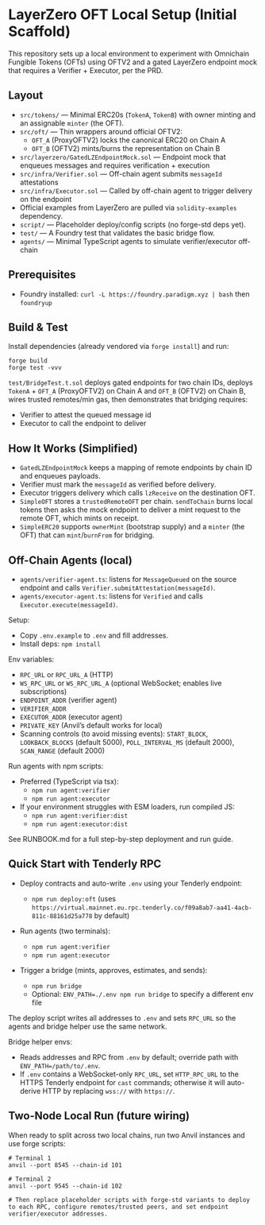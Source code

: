 # LayerZero OFT Local Setup (Initial Scaffold)

This repository sets up a local environment to experiment with Omnichain Fungible Tokens (OFTs) using OFTV2 and a gated LayerZero endpoint mock that requires a Verifier + Executor, per the PRD.

## Layout

- `src/tokens/` — Minimal ERC20s (`TokenA`, `TokenB`) with owner minting and an assignable `minter` (the OFT).
- `src/oft/` — Thin wrappers around official OFTV2:
  - `OFT_A` (ProxyOFTV2) locks the canonical ERC20 on Chain A
  - `OFT_B` (OFTV2) mints/burns the representation on Chain B
- `src/layerzero/GatedLZEndpointMock.sol` — Endpoint mock that enqueues messages and requires verification + execution
- `src/infra/Verifier.sol` — Off-chain agent submits `messageId` attestations
- `src/infra/Executor.sol` — Called by off-chain agent to trigger delivery on the endpoint
- Official examples from LayerZero are pulled via `solidity-examples` dependency.
- `script/` — Placeholder deploy/config scripts (no forge-std deps yet).
- `test/` — A Foundry test that validates the basic bridge flow.
 - `agents/` — Minimal TypeScript agents to simulate verifier/executor off-chain

## Prerequisites

- Foundry installed: `curl -L https://foundry.paradigm.xyz | bash` then `foundryup`

## Build & Test

Install dependencies (already vendored via `forge install`) and run:

```
forge build
forge test -vvv
```

`test/BridgeTest.t.sol` deploys gated endpoints for two chain IDs, deploys `TokenA` + `OFT_A` (ProxyOFTV2) on Chain A and `OFT_B` (OFTV2) on Chain B, wires trusted remotes/min gas, then demonstrates that bridging requires:

- Verifier to attest the queued message id
- Executor to call the endpoint to deliver

## How It Works (Simplified)

- `GatedLZEndpointMock` keeps a mapping of remote endpoints by chain ID and enqueues payloads.
- Verifier must mark the `messageId` as verified before delivery.
- Executor triggers delivery which calls `lzReceive` on the destination OFT.
- `SimpleOFT` stores a `trustedRemoteOFT` per chain. `sendToChain` burns local tokens then asks the mock endpoint to deliver a mint request to the remote OFT, which mints on receipt.
- `SimpleERC20` supports `ownerMint` (bootstrap supply) and a `minter` (the OFT) that can `mint`/`burnFrom` for bridging.

## Off-Chain Agents (local)

- `agents/verifier-agent.ts`: listens for `MessageQueued` on the source endpoint and calls `Verifier.submitAttestation(messageId)`.
- `agents/executor-agent.ts`: listens for `Verified` and calls `Executor.execute(messageId)`.

Setup:
- Copy `.env.example` to `.env` and fill addresses.
- Install deps: `npm install`

Env variables:
- `RPC_URL` or `RPC_URL_A` (HTTP)
- `WS_RPC_URL` or `WS_RPC_URL_A` (optional WebSocket; enables live subscriptions)
- `ENDPOINT_ADDR` (verifier agent)
- `VERIFIER_ADDR`
- `EXECUTOR_ADDR` (executor agent)
- `PRIVATE_KEY` (Anvil’s default works for local)
- Scanning controls (to avoid missing events): `START_BLOCK`, `LOOKBACK_BLOCKS` (default 5000), `POLL_INTERVAL_MS` (default 2000), `SCAN_RANGE` (default 2000)

Run agents with npm scripts:
- Preferred (TypeScript via tsx):
  - `npm run agent:verifier`
  - `npm run agent:executor`
- If your environment struggles with ESM loaders, run compiled JS:
  - `npm run agent:verifier:dist`
  - `npm run agent:executor:dist`

See RUNBOOK.md for a full step-by-step deployment and run guide.

## Quick Start with Tenderly RPC

- Deploy contracts and auto-write `.env` using your Tenderly endpoint:

  - `npm run deploy:oft` (uses `https://virtual.mainnet.eu.rpc.tenderly.co/f09a8ab7-aa41-4acb-811c-88161d25a778` by default)

- Run agents (two terminals):

  - `npm run agent:verifier`
  - `npm run agent:executor`

- Trigger a bridge (mints, approves, estimates, and sends):

  - `npm run bridge`
  - Optional: `ENV_PATH=./.env npm run bridge` to specify a different env file

The deploy script writes all addresses to `.env` and sets `RPC_URL` so the agents and bridge helper use the same network.

Bridge helper envs:
- Reads addresses and RPC from `.env` by default; override path with `ENV_PATH=/path/to/.env`.
- If `.env` contains a WebSocket-only `RPC_URL`, set `HTTP_RPC_URL` to the HTTPS Tenderly endpoint for `cast` commands; otherwise it will auto-derive HTTP by replacing `wss://` with `https://`.

## Two-Node Local Run (future wiring)

When ready to split across two local chains, run two Anvil instances and use forge scripts:

```
# Terminal 1
anvil --port 8545 --chain-id 101

# Terminal 2
anvil --port 9545 --chain-id 102

# Then replace placeholder scripts with forge-std variants to deploy to each RPC, configure remotes/trusted peers, and set endpoint verifier/executor addresses.
```
